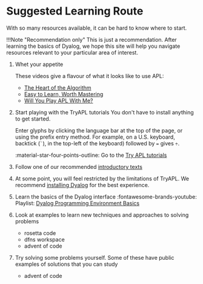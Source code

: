 # Suggested Learning Route
With so many resources available, it can be hard to know where to start.

!!!Note "Recommendation only"
	This is just a recommendation. After learning the basics of Dyalog, we hope this site will help you navigate resources relevant to your particular area of interest.

1. Whet your appetite
	
	These videos give a flavour of what it looks like to use APL:

	- [The Heart of the Algorithm](https://dyalog.tv/APLSeeds23/?v=O73HYH0p8eo)
	- [Easy to Learn, Worth Mastering](https://dyalog.tv/APLSeeds22/?v=o-0xk96_BNw)
	- [Will You Play APL With Me?](https://dyalog.tv/APLSeeds21/?v=U6ofXSYTST8)

1. Start playing with the TryAPL tutorials
	You don't have to install anything to get started.
	
	Enter glyphs by clicking the language bar at the top of the page, or using the prefix entry method. For example, on a U.S. keyboard, backtick (``` ` ```), in the top-left of the keyboard) followed by `=` gives `÷`.

	:material-star-four-points-outline: Go to the [Try APL tutorials](https://tryapl.org/?tab=learn)

1. Follow one of our recommended [introductory texts](./introductions.md)

1. At some point, you will feel restricted by the limitations of TryAPL. We recommend [installing Dyalog](./index.md#installing-dyalog) for the best experience.

1. Learn the basics of the Dyalog interface
	<span class="logo-youtube">:fontawesome-brands-youtube:</span> Playlist: [Dyalog Programming Environment Basics](https://www.youtube.com/watch?v=PwtAbi8EEgM&list=PLA9gQgjzcpKEPltN7kEifZosjjVsFWVki)

1. Look at examples to learn new techniques and approaches to solving problems
	- rosetta code
	- dfns workspace
	- advent of code

1. Try solving some problems yourself. Some of these have public examples of solutions that you can study
	- advent of code